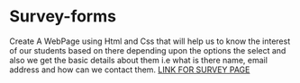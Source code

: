 # Survey-forms
Create A WebPage using Html and Css that will help us to know the interest of our students based on there depending upon the options the select and also we get the basic details about them i.e what is there name, email address and how can we contact them. 
[LINK FOR SURVEY PAGE](https://sakshi-source.github.io/Survey-forms/)


